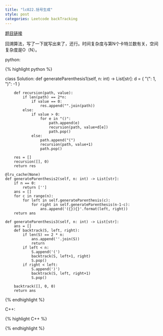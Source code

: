 ```yaml
---
title: "lc022.括号生成"
style: post
categories: Leetcode backTracking
---
```


[题目链接](https://leetcode-cn.com/problems/generate-parentheses/)

回溯算法，写了一下就写出来了，还行。时间复杂度与第N个卡特兰数有关，空间复杂度是O（N）。

python:

{% highlight python %}

class Solution:
    def generateParenthesis1(self, n: int) -> List[str]:
        d = {
            "(": 1,
            ")": -1
        }

        def recursion(path, value):
            if len(path) == 2*n:
                if value == 0:
                    res.append("".join(path))
            else:
                if value > 0:
                    for e in "()":
                        path.append(e)
                        recursion(path, value+d[e])
                        path.pop()
                else:
                    path.append("(")
                    recursion(path, value+1)
                    path.pop()

        res = []
        recursion([], 0)
        return res
		
    @lru_cache(None)
    def generateParenthesis2(self, n: int) -> List[str]:
        if n == 0:
            return ['']
        ans = []
        for c in range(n):
            for left in self.generateParenthesis(c):
                for right in self.generateParenthesis(n-1-c):
                    ans.append('({}){}'.format(left, right))
        return ans
		
    def generateParenthesis3(self, n: int) -> List[str]:
        ans = []
        def backtrack(S, left, right):
            if len(S) == 2 * n:
                ans.append(''.join(S))
                return
            if left < n:
                S.append('(')
                backtrack(S, left+1, right)
                S.pop()
            if right < left:
                S.append(')')
                backtrack(S, left, right+1)
                S.pop()

        backtrack([], 0, 0)
        return ans

{% endhighlight %}

C++:

{% highlight C++ %}



{% endhighlight %}

